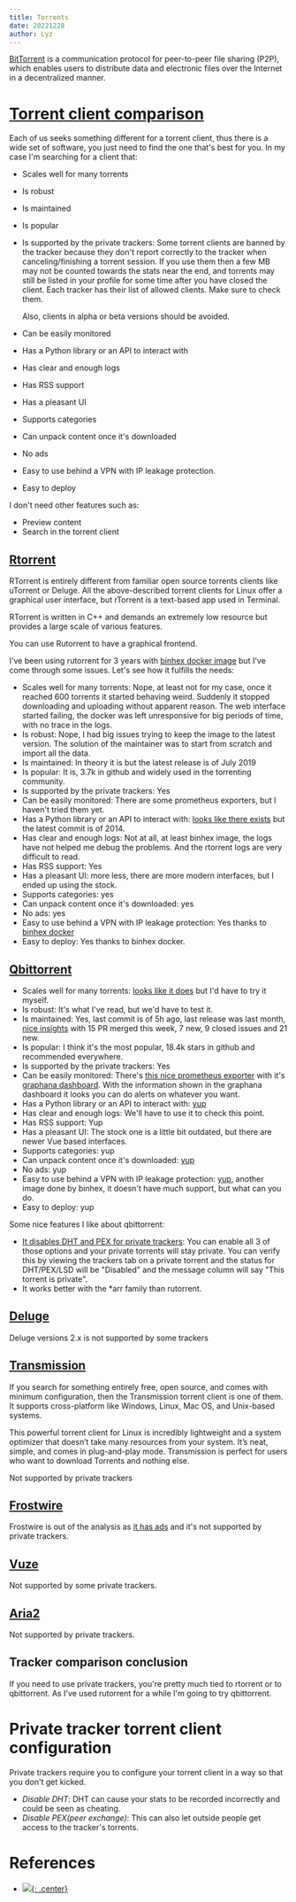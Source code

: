 ```yaml
---
title: Torrents
date: 20221228
author: Lyz
---
```


[BitTorrent](https://en.wikipedia.org/wiki/BitTorrent) is a communication
protocol for peer-to-peer file sharing (P2P), which enables users to distribute
data and electronic files over the Internet in a decentralized manner.

# [Torrent client comparison](https://www.ubuntupit.com/best-torrent-client-for-linux/)

Each of us seeks something different for a torrent client, thus there is a wide
set of software, you just need to find the one that's best for you. In my case
I'm searching for a client that:

- Scales well for many torrents

- Is robust

- Is maintained

- Is popular

- Is supported by the private trackers: Some torrent clients are banned by the
  tracker because they don't report correctly to the tracker when
  canceling/finishing a torrent session. If you use them then a few MB may not
  be counted towards the stats near the end, and torrents may still be listed in
  your profile for some time after you have closed the client. Each tracker has
  their list of allowed clients. Make sure to check them.

  Also, clients in alpha or beta versions should be avoided.

- Can be easily monitored

- Has a Python library or an API to interact with

- Has clear and enough logs

- Has RSS support

- Has a pleasant UI

- Supports categories

- Can unpack content once it's downloaded

- No ads

- Easy to use behind a VPN with IP leakage protection.

- Easy to deploy

I don't need other features such as:

- Preview content
- Search in the torrent client

## [Rtorrent](https://github.com/rakshasa/rtorrent/wiki)

RTorrent is entirely different from familiar open source torrents clients like
uTorrent or Deluge. All the above-described torrent clients for Linux offer a
graphical user interface, but rTorrent is a text-based app used in Terminal.

RTorrent is written in C++ and demands an extremely low resource but provides a
large scale of various features.

You can use Rutorrent to have a graphical frontend.

I've been using rutorrent for 3 years with
[binhex docker image](https://github.com/binhex/arch-rtorrentvpn) but I've come
through some issues. Let's see how it fulfills the needs:

- Scales well for many torrents: Nope, at least not for my case, once it reached
  600 torrents it started behaving weird. Suddenly it stopped downloading and
  uploading without apparent reason. The web interface started failing, the
  docker was left unresponsive for big periods of time, with no trace in the
  logs.
- Is robust: Nope, I had big issues trying to keep the image to the latest
  version. The solution of the maintainer was to start from scratch and import
  all the data.
- Is maintained: In theory it is but the latest release is of July 2019
- Is popular: It is, 3.7k in github and widely used in the torrenting community.
- Is supported by the private trackers: Yes
- Can be easily monitored: There are some prometheus exporters, but I haven't
  tried them yet.
- Has a Python library or an API to interact with:
  [looks like there exists](https://github.com/cjlucas/rtorrent-python) but the
  latest commit is of 2014.
- Has clear and enough logs: Not at all, at least binhex image, the logs have
  not helped me debug the problems. And the rtorrent logs are very difficult to
  read.
- Has RSS support: Yes
- Has a pleasant UI: more less, there are more modern interfaces, but I ended up
  using the stock.
- Supports categories: yes
- Can unpack content once it's downloaded: yes
- No ads: yes
- Easy to use behind a VPN with IP leakage protection: Yes thanks to
  [binhex docker](https://github.com/binhex/arch-rtorrentvpn)
- Easy to deploy: Yes thanks to binhex docker.

## [Qbittorrent](https://sourceforge.net/projects/qbittorrent/files/)

- Scales well for many torrents:
  [looks like it does](https://www.reddit.com/r/qBittorrent/comments/ikj25p/whats_the_maximum_number_torrents_i_can_add/)
  but I'd have to try it myself.
- Is robust: It's what I've read, but we'd have to test it.
- Is maintained: Yes, last commit is of 5h ago, last release was last month,
  [nice insights](https://github.com/qbittorrent/qBittorrent/pulse) with 15 PR
  merged this week, 7 new, 9 closed issues and 21 new.
- Is popular: I think it's the most popular, 18.4k stars in github and
  recommended everywhere.
- Is supported by the private trackers: Yes
- Can be easily monitored: There's
  [this nice prometheus exporter](https://github.com/caseyscarborough/qbittorrent-exporter)
  with it's
  [graphana dashboard](https://github.com/caseyscarborough/qbittorrent-grafana-dashboard).
  With the information shown in the graphana dashboard it looks you can do
  alerts on whatever you want.
- Has a Python library or an API to interact with:
  [yup](https://github.com/rmartin16/qbittorrent-api)
- Has clear and enough logs: We'll have to use it to check this point.
- Has RSS support: Yup
- Has a pleasant UI: The stock one is a little bit outdated, but there are newer
  Vue based interfaces.
- Supports categories: yup
- Can unpack content once it's downloaded:
  [yup](https://superuser.com/questions/1245189/automatically-extract-qbittorrent-downloads)
- No ads: yup
- Easy to use behind a VPN with IP leakage protection:
  [yup](https://github.com/binhex/arch-qbittorrentvpn), another image done by
  binhex, it doesn't have much support, but what can you do.
- Easy to deploy: yup

Some nice features I like about qbittorrent:

- [It disables DHT and PEX for private trackers](https://github.com/qbittorrent/qBittorrent/wiki/Frequently-Asked-Questions#will-private-torrent-be-affected-by-dht-and-pex-in-qbittorrent):
  You can enable all 3 of those options and your private torrents will stay
  private. You can verify this by viewing the trackers tab on a private torrent
  and the status for DHT/PEX/LSD will be "Disabled" and the message column will
  say "This torrent is private".
- It works better with the \*arr family than rutorrent.

## [Deluge](https://deluge-torrent.org/)

Deluge versions 2.x is not supported by some trackers

## [Transmission](https://transmissionbt.com/)

If you search for something entirely free, open source, and comes with minimum
configuration, then the Transmission torrent client is one of them. It supports
cross-platform like Windows, Linux, Mac OS, and Unix-based systems.

This powerful torrent client for Linux is incredibly lightweight and a system
optimizer that doesn’t take many resources from your system. It’s neat, simple,
and comes in plug-and-play mode. Transmission is perfect for users who want to
download Torrents and nothing else.

Not supported by private trackers

## [Frostwire](https://www.frostwire.com/)

Frostwire is out of the analysis as
[it has ads](https://www.fossmint.com/best-bittorrent-clients-for-linux/) and
it's not supported by private trackers.

## [Vuze](https://www.vuze.com/)

Not supported by some private trackers.

## [Aria2](https://aria2.github.io/)

Not supported by private trackers.

## Tracker comparison conclusion

If you need to use private trackers, you're pretty much tied to rtorrent or to
qbittorrent. As I've used rutorrent for a while I'm going to try qbittorrent.

# Private tracker torrent client configuration

Private trackers require you to configure your torrent client in a way so that
you don't get kicked.

- *Disable DHT*: DHT can cause your stats to be recorded incorrectly and could
  be seen as cheating.
- *Disable PEX(peer exchange)*: This can also let outside people get access to
  the tracker's torrents.

# References

- [](<>)
[![](not-by-ai.svg){: .center}](https://notbyai.fyi)
